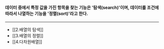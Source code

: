#### 데이터 중에서 특정 값을 가진 항목을 찾는 기능은 '탐색(search)'이며, 데이터를 조건에 따라서 나열하는 기능을 '정렬(sort)'라고 한다. ####
___
- [[2.배열의 탐색]]
- [[3.배열의 정렬]]
- [[4.다차원배열]]
